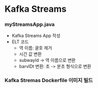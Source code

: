 # Kafka Streams 
### myStreamsApp.java
- Kafka Streams App 작성
- ELT 코드
  - 역 이름: 괄호 제거
  - 시간 값 변환
  - subwayId -> 역 이름으로 변환
  - barvlDt 변환: 초 -> 분초 형식으로 변환

### Kafka Stremas Dockerfile 이미지 빌드
